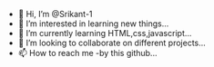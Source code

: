 - 👋 Hi, I’m @Srikant-1
- 👀 I’m interested in learning new things...
- 🌱 I’m currently learning HTML,css,javascript...
- 💞️ I’m looking to collaborate on different projects...
- 📫 How to reach me -by this github...

<!---
Srikant-1/Srikant-1 is a ✨ special ✨ repository because its `README.md` (this file) appears on your GitHub profile.
You can click the Preview link to take a look at your changes.
--->
